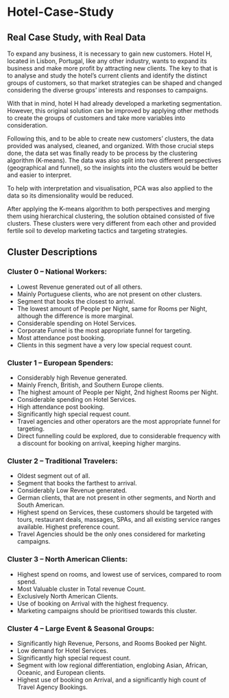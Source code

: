 # Hotel-Case-Study

## Real Case Study, with Real Data

To expand any business, it is necessary to gain new customers. Hotel H, located in Lisbon, Portugal, like any other industry, wants to expand its business and make more profit by attracting new clients. The key to that is to analyse and study the hotel’s current clients and identify the distinct groups of customers, so that market strategies can be shaped and changed considering the diverse groups’ interests and responses to campaigns.

With that in mind, hotel H had already developed a marketing segmentation. However, this original solution can be improved by applying other methods to create the groups of customers and take more variables into consideration.

Following this, and to be able to create new customers’ clusters, the data provided was analysed, cleaned, and organized. With those crucial steps done, the data set was finally ready to be process by the clustering algorithm (K-means). The data was also split into two different perspectives (geographical and funnel), so the insights into the clusters would be better and easier to interpret.

To help with interpretation and visualisation, PCA was also applied to the data so its dimensionality would be reduced.

After applying the K-means algorithm to both perspectives and merging them using hierarchical clustering, the solution obtained consisted of five clusters. These clusters were very different from each other and provided fertile soil to develop marketing tactics and targeting strategies.

## Cluster Descriptions

### Cluster 0 – National Workers:

* Lowest Revenue generated out of all others.
* Mainly Portuguese clients, who are not present on other clusters.
* Segment that books the closest to arrival.
* The lowest amount of People per Night, same for Rooms per Night, although the difference is more marginal.
* Considerable spending on Hotel Services.
* Corporate Funnel is the most appropriate funnel for targeting.
* Most attendance post booking.
* Clients in this segment have a very low special request count.

### Cluster 1 – European Spenders:

* Considerably high Revenue generated.
* Mainly French, British, and Southern Europe clients.
* The highest amount of People per Night, 2nd highest Rooms per Night.
* Considerable spending on Hotel Services.
* High attendance post booking.
* Significantly high special request count.
* Travel agencies and other operators are the most appropriate funnel for targeting.
* Direct funnelling could be explored, due to considerable frequency with a discount for booking on arrival, keeping higher margins.

### Cluster 2 – Traditional Travelers:

* Oldest segment out of all.
* Segment that books the farthest to arrival.
* Considerably Low Revenue generated.
* German clients, that are not present in other segments, and North and South American.
* Highest spend on Services, these customers should be targeted with tours, restaurant deals, massages, SPAs, and all existing service ranges available. Highest preference count.
* Travel Agencies should be the only ones considered for marketing campaigns.

### Cluster 3 – North American Clients:

* Highest spend on rooms, and lowest use of services, compared to room spend.
* Most Valuable cluster in Total revenue Count.
* Exclusively North American Clients.
* Use of booking on Arrival with the highest frequency.
* Marketing campaigns should be prioritised towards this cluster. 

### Cluster 4 – Large Event & Seasonal Groups:

* Significantly high Revenue, Persons, and Rooms Booked per Night.
* Low demand for Hotel Services.
* Significantly high special request count.
* Segment with low regional differentiation, englobing Asian, African, Oceanic, and European clients.
* Highest use of booking on Arrival, and a significantly high count of Travel Agency Bookings.
